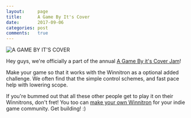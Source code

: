 ```yaml
---
layout:     page
title:      A Game By It's Cover
date:       2017-09-06
categories: post
comments:   true
---
```


![A GAME BY IT'S COVER]({{site.url}}/images/posts/2017/agbic.png)

Hey guys, we're officially a part of the annual [A Game By it's Cover Jam](https://itch.io/jam/a-game-by-its-cover-2017)!

Make your game so that it works with the Winnitron as a optional added challenge.  We often find that the simple control schemes, and fast pace help with lowering scope.

If you're bummed out that all these other people get to play it on their Winnitrons, don't fret!  You too can [make your own Winnitron](https://github.com/winnitron/WinnitronLauncher/wiki/Building-a-Winnitron-Cabinet) for your indie game community.  Get building! :)
